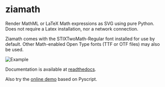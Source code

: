 # ziamath

Render MathML or LaTeX Math expressions as SVG using pure Python. Does not require a Latex installation, nor a network connection.

Ziamath comes with the STIXTwoMath-Regular font installed for use by default.
Other Math-enabled Open Type fonts (TTF or OTF files) may also be used.

![Example](https://github.com/cdelker/ziamath/blob/05e25b1789acc8ee816971d384aa851ffb197f7a/example.png)

Documentation is available at [readthedocs](https://ziamath.readthedocs.io).

Also try the [online demo](https://cdelker.github.io/pyscript/ziamath.html) based on Pyscript.
